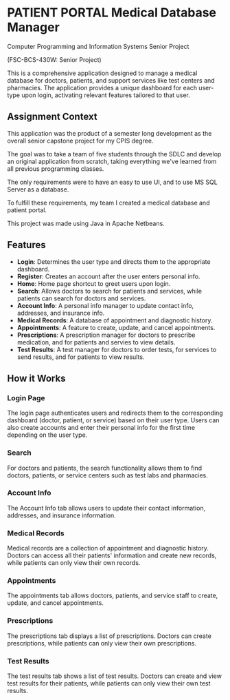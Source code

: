 # PATIENT PORTAL Medical Database Manager

Computer Programming and Information Systems Senior Project

(FSC-BCS-430W: Senior Project)

This is a comprehensive application designed to manage a medical database for doctors, patients, and support services like test centers and pharmacies. 
The application provides a unique dashboard for each user-type upon login, activating relevant features tailored to that user. 

## Assignment Context

This application was the product of a semester long development as the overall senior capstone project for my CPIS degree. 

The goal was to take a team of five students through the SDLC and develop an original application from scratch, taking everything we've learned from all previous programming classes.

The only requirements were to have an easy to use UI, and to use MS SQL Server as a database. 

To fulfill these requirements, my team I created a medical database and patient portal. 

This project was made using Java in Apache Netbeans.

## Features
- **Login**: Determines the user type and directs them to the appropriate dashboard.
- **Register**: Creates an account after the user enters personal info. 
- **Home**: Home page shortcut to greet users upon login.
- **Search**: Allows doctors to search for patients and services, while patients can search for doctors and services.
- **Account Info**: A personal info manager to update contact info, addresses, and insurance info.
- **Medical Records**: A database of appointment and diagnostic history.
- **Appointments**: A feature to create, update, and cancel appointments.
- **Prescriptions**: A prescription manager for doctors to prescribe medication, and for patients and servies to view details.
- **Test Results**: A test manager for doctors to order tests, for services to send results, and for patients to view results. 

## How it Works

### Login Page
The login page authenticates users and redirects them to the corresponding dashboard (doctor, patient, or service) based on their user type. Users can also create accounts and enter their personal info for the first time depending on the user type.

### Search
For doctors and patients, the search functionality allows them to find doctors, patients, or service centers such as test labs and pharmacies. 

### Account Info
The Account Info tab allows users to update their contact information, addresses, and insurance information. 

### Medical Records
Medical records are a collection of appointment and diagnostic history. Doctors can access all their patients' information and create new records, while patients can only view their own records.

### Appointments
The appointments tab allows doctors, patients, and service staff to create, update, and cancel appointments. 

### Prescriptions
The prescriptions tab displays a list of prescriptions. Doctors can create prescriptions, while patients can only view their own prescriptions.

### Test Results
The test results tab shows a list of test results. Doctors can create and view test results for their patients, while patients can only view their own test results.
